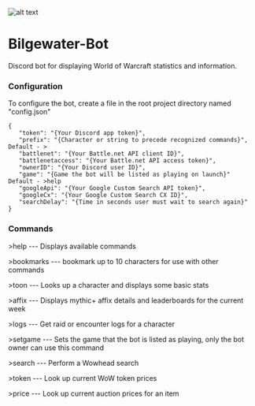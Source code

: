 ![alt text](https://i.imgur.com/HRm3cYX.png "I got what you need!")
# Bilgewater-Bot 
Discord bot for displaying World of Warcraft statistics and information.

### Configuration

To configure the bot, create a file in the root project directory named "config.json"

```
{
   "token": "{Your Discord app token}",
   "prefix": "{Character or string to precede recognized commands}", Default - >
   "battlenet": "{Your Battle.net API client ID}",
   "battlenetaccess": "{Your Battle.net API access token}",
   "ownerID": "{Your Discord user ID}",
   "game": "{Game the bot will be listed as playing on launch}" Default - >help
   "googleApi": "{Your Google Custom Search API token}",
   "googleCx": "{Your Google Custom Search CX ID}",
   "searchDelay": "{Time in seconds user must wait to search again}"
}
```

### Commands

\>help --- Displays available commands

\>bookmarks --- bookmark up to 10 characters for use with other commands

\>toon --- Looks up a character and displays some basic stats

\>affix --- Displays mythic+ affix details and leaderboards for the current week
   
\>logs --- Get raid or encounter logs for a character

\>setgame --- Sets the game that the bot is listed as playing, only the bot owner can use this command

\>search --- Perform a Wowhead search

\>token --- Look up current WoW token prices

\>price --- Look up current auction prices for an item
